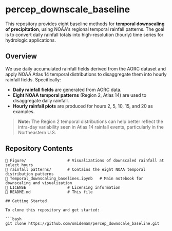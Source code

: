 # percep_downscale_baseline

This repository provides eight baseline methods for **temporal downscaling of precipitation**, using NOAA's regional temporal rainfall patterns. The goal is to convert daily rainfall totals into high-resolution (hourly) time series for hydrologic applications.

## Overview

We use daily accumulated rainfall fields derived from the AORC dataset and apply NOAA Atlas 14 temporal distributions to disaggregate them into hourly rainfall fields. Specifically:

- **Daily rainfall fields** are generated from AORC data.
- **Eight NOAA temporal patterns** (Region 2, Atlas 14) are used to disaggregate daily rainfall.
- **Hourly rainfall plots** are produced for hours 2, 5, 10, 15, and 20 as examples.

> **Note:** The Region 2 temporal distributions can help better reflect the intra-day variability seen in Atlas 14 rainfall events, particularly in the Northeastern U.S.

## Repository Contents

```plaintext
📁 Figure/                  # Visualizations of downscaled rainfall at select hours
📁 rainfall patterns/       # Contains the eight NOAA temporal distribution patterns
📄 Temporal_downscaling_baselines.ipynb   # Main notebook for downscaling and visualization
📄 LICENSE                  # Licensing information
📄 README.md                # This file

## Getting Started

To clone this repository and get started:

```bash
git clone https://github.com/omidemam/percep_downscale_baseline.git

